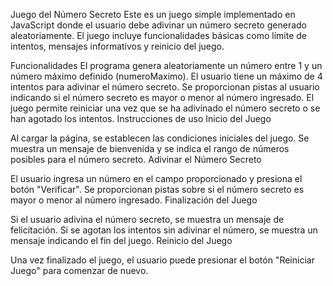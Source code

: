Juego del Número Secreto
Este es un juego simple implementado en JavaScript donde el usuario debe adivinar un número secreto generado aleatoriamente. El juego incluye funcionalidades básicas como límite de intentos, mensajes informativos y reinicio del juego.

Funcionalidades
El programa genera aleatoriamente un número entre 1 y un número máximo definido (numeroMaximo).
El usuario tiene un máximo de 4 intentos para adivinar el número secreto.
Se proporcionan pistas al usuario indicando si el número secreto es mayor o menor al número ingresado.
El juego permite reiniciar una vez que se ha adivinado el número secreto o se han agotado los intentos.
Instrucciones de uso
Inicio del Juego

Al cargar la página, se establecen las condiciones iniciales del juego.
Se muestra un mensaje de bienvenida y se indica el rango de números posibles para el número secreto.
Adivinar el Número Secreto

El usuario ingresa un número en el campo proporcionado y presiona el botón "Verificar".
Se proporcionan pistas sobre si el número secreto es mayor o menor al número ingresado.
Finalización del Juego

Si el usuario adivina el número secreto, se muestra un mensaje de felicitación.
Si se agotan los intentos sin adivinar el número, se muestra un mensaje indicando el fin del juego.
Reinicio del Juego

Una vez finalizado el juego, el usuario puede presionar el botón "Reiniciar Juego" para comenzar de nuevo.
